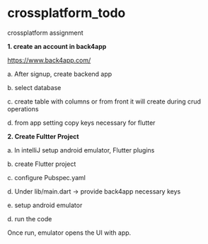 # crossplatform_todo
crossplatform assignment

**1. create an account in back4app**

https://www.back4app.com/

a. After signup, create backend app

b. select database

c. create table with columns or from front it will create during crud operations

d. from app setting copy keys necessary for flutter

**2. Create Fultter Project**

a. In intelliJ setup android emulator, Flutter plugins 

b. create Flutter project

c. configure Pubspec.yaml

d. Under lib/main.dart -> provide back4app necessary keys

e. setup android emulator

d. run the code

Once run, emulator opens the UI with app.


